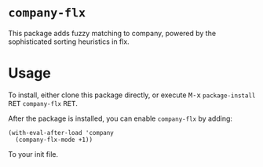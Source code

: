 `company-flx`
=============

This package adds fuzzy matching to company, powered by the sophisticated sorting heuristics in flx.

Usage
=====

To install, either clone this package directly, or execute <kbd>M-x</kbd> `package-install` <kbd>RET</kbd> `company-flx` <kbd>RET</kbd>.

After the package is installed, you can enable `company-flx` by adding:

```emacs
(with-eval-after-load 'company
  (company-flx-mode +1))
```

To your init file.
